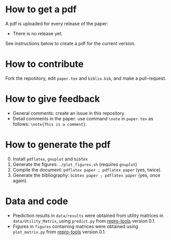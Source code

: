 # How to get a pdf

A pdf is uploaded for every release of the paper:

* There is no release yet.

See instructions below to create a pdf for the current version.

# How to contribute

Fork the repository, edit ```paper.tex``` and ```biblio.bib```, and make a pull-request. 

# How to give feedback

* General comments: create an issue in this repository.
* Detail comments in the paper: use command ```\note``` in ```paper.tex``` as follows: ```\note{This is a comment}```.

# How to generate the pdf

0. Install ```pdflatex```, ```gnuplot``` and ```bibtex```
1. Generate the figures: ```./plot_figures.sh``` (requires ```gnuplot```)
2. Compile the document: ```pdflatex paper ; pdflatex paper``` (yes, twice).
3. Generate the bibliography: ```bibtex paper ; pdflatex paper``` (yes, once again).

# Data and code

* Prediction results in `data/results` were obtained from utility matrices in `data/Utility_Matrix`, using `predict.py` from [repro-tools](https://github.com/big-data-lab-team/repro-tools) version 0.1. 
* Figures in `figures` containing matrices were obtained using `plot_matrix.py` from [repro-tools](https://github.com/big-data-lab-team/repro-tools) version 0.1. 

